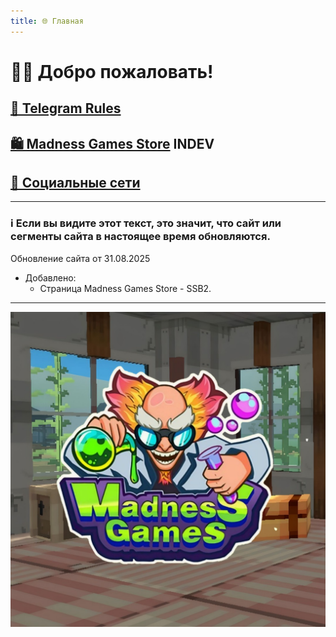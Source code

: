 ```yaml
---
title: 🌐 Главная
---
```


# 👋🏻 Добро пожаловать!

## [📜 Telegram Rules](./TGRules.md)
## [🛍️ Madness Games Store](./MGSMain.md) INDEV
## [🔗 Социальные сети](./links.md)

- - - - -

### ℹ️ Если вы видите этот текст, это значит, что сайт или сегменты сайта в настоящее время обновляются. 

Обновление сайта от 31.08.2025

 - Добавлено:
   - Страница Madness Games Store - SSB2.

- - - - -

![MGSlogo](https://github.com/GamzeeChert/gamzeechert.github.io/blob/main/_madnessgamesstore%2F_pictures%2FMGSlogo.jpg?raw=true)